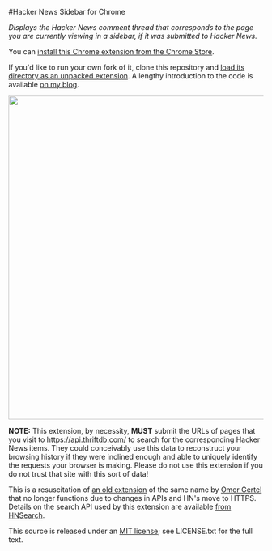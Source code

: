 #Hacker News Sidebar for Chrome

*Displays the Hacker News comment thread that corresponds to the page you are currently viewing in a sidebar, if it was submitted to Hacker News.*

You can [install this Chrome extension from the Chrome Store](https://chrome.google.com/webstore/detail/hacker-news-sidebar/ngljhffenbmdjobakjplnlbfkeabbpma).

If you'd like to run your own fork of it, clone this repository and [load its directory as an unpacked extension](https://developer.chrome.com/extensions/getstarted.html#unpacked).  A lengthy introduction to the code is available [on my blog](http://tedpak.com/2013/03/20/hacker-news-sidebar-a-chrome-extension).

<img src="https://raw.github.com/powerpak/hn-sidebar/master/screenshot-lg.png" width=640/>

**NOTE:** This extension, by necessity, **MUST** submit the URLs of pages that you visit to https://api.thriftdb.com/ to search for the corresponding Hacker News items.  They could conceivably use this data to reconstruct your browsing history if they were inclined enough and able to uniquely identify the requests your browser is making.  Please do not use this extension if you do not trust that site with this sort of data!

This is a resuscitation of [an old extension](https://chrome.google.com/webstore/detail/hacker-news-sidebar/hhedbplnihmkekhgmaoikgfbkjjaocnl?hl=en) of the same name by [Omer Gertel](http://www.omergertel.com) that no longer functions due to changes in APIs and HN's move to HTTPS.  Details on the search API used by this extension are available [from HNSearch](https://www.hnsearch.com/api).

This source is released under an [MIT license](http://en.wikipedia.org/wiki/MIT_license); see LICENSE.txt for the full text.